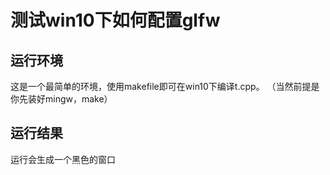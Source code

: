 # 测试win10下如何配置glfw

## 运行环境


这是一个最简单的环境，使用makefile即可在win10下编译t.cpp。
（当然前提是你先装好mingw，make）

## 运行结果

运行会生成一个黑色的窗口